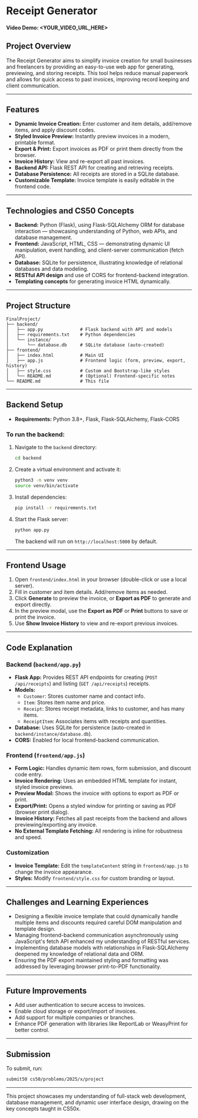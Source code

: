 # Receipt Generator

#### Video Demo: <YOUR_VIDEO_URL_HERE>

## Project Overview

The Receipt Generator aims to simplify invoice creation for small businesses and freelancers by providing an easy-to-use web app for generating, previewing, and storing receipts. This tool helps reduce manual paperwork and allows for quick access to past invoices, improving record keeping and client communication.

---

## Features
- **Dynamic Invoice Creation:** Enter customer and item details, add/remove items, and apply discount codes.
- **Styled Invoice Preview:** Instantly preview invoices in a modern, printable format.
- **Export & Print:** Export invoices as PDF or print them directly from the browser.
- **Invoice History:** View and re-export all past invoices.
- **Backend API:** Flask REST API for creating and retrieving receipts.
- **Database Persistence:** All receipts are stored in a SQLite database.
- **Customizable Template:** Invoice template is easily editable in the frontend code.

---

## Technologies and CS50 Concepts

- **Backend:** Python (Flask), using Flask-SQLAlchemy ORM for database interaction — showcasing understanding of Python, web APIs, and database management.
- **Frontend:** JavaScript, HTML, CSS — demonstrating dynamic UI manipulation, event handling, and client-server communication (fetch API).
- **Database:** SQLite for persistence, illustrating knowledge of relational databases and data modeling.
- **RESTful API design** and use of CORS for frontend-backend integration.
- **Templating concepts** for generating invoice HTML dynamically.

---

## Project Structure

```
FinalProject/
├── backend/
│   ├── app.py              # Flask backend with API and models
│   ├── requirements.txt    # Python dependencies
│   └── instance/
│       └── database.db     # SQLite database (auto-created)
├── frontend/
│   ├── index.html          # Main UI
│   ├── app.js              # Frontend logic (form, preview, export, history)
│   ├── style.css           # Custom and Bootstrap-like styles
│   └── README.md           # (Optional) Frontend-specific notes
└── README.md               # This file
```

---

## Backend Setup
- **Requirements:** Python 3.8+, Flask, Flask-SQLAlchemy, Flask-CORS

### To run the backend:
1. Navigate to the `backend` directory:
   ```bash
   cd backend
   ```
2. Create a virtual environment and activate it:
   ```bash
   python3 -m venv venv
   source venv/bin/activate
   ```
3. Install dependencies:
   ```bash
   pip install -r requirements.txt
   ```
4. Start the Flask server:
   ```bash
   python app.py
   ```
   The backend will run on `http://localhost:5000` by default.

---

## Frontend Usage
1. Open `frontend/index.html` in your browser (double-click or use a local server).
2. Fill in customer and item details. Add/remove items as needed.
3. Click **Generate** to preview the invoice, or **Export as PDF** to generate and export directly.
4. In the preview modal, use the **Export as PDF** or **Print** buttons to save or print the invoice.
5. Use **Show Invoice History** to view and re-export previous invoices.

---

## Code Explanation

### Backend (`backend/app.py`)
- **Flask App:** Provides REST API endpoints for creating (`POST /api/receipts`) and listing (`GET /api/receipts`) receipts.
- **Models:**
  - `Customer`: Stores customer name and contact info.
  - `Item`: Stores item name and price.
  - `Receipt`: Stores receipt metadata, links to customer, and has many items.
  - `ReceiptItem`: Associates items with receipts and quantities.
- **Database:** Uses SQLite for persistence (auto-created in `backend/instance/database.db`).
- **CORS:** Enabled for local frontend-backend communication.

### Frontend (`frontend/app.js`)
- **Form Logic:** Handles dynamic item rows, form submission, and discount code entry.
- **Invoice Rendering:** Uses an embedded HTML template for instant, styled invoice previews.
- **Preview Modal:** Shows the invoice with options to export as PDF or print.
- **Export/Print:** Opens a styled window for printing or saving as PDF (browser print dialog).
- **Invoice History:** Fetches all past receipts from the backend and allows previewing/exporting any invoice.
- **No External Template Fetching:** All rendering is inline for robustness and speed.

### Customization
- **Invoice Template:** Edit the `templateContent` string in `frontend/app.js` to change the invoice appearance.
- **Styles:** Modify `frontend/style.css` for custom branding or layout.

---

## Challenges and Learning Experiences

- Designing a flexible invoice template that could dynamically handle multiple items and discounts required careful DOM manipulation and template design.
- Managing frontend-backend communication asynchronously using JavaScript's fetch API enhanced my understanding of RESTful services.
- Implementing database models with relationships in Flask-SQLAlchemy deepened my knowledge of relational data and ORM.
- Ensuring the PDF export maintained styling and formatting was addressed by leveraging browser print-to-PDF functionality.

---

## Future Improvements

- Add user authentication to secure access to invoices.
- Enable cloud storage or export/import of invoices.
- Add support for multiple companies or branches.
- Enhance PDF generation with libraries like ReportLab or WeasyPrint for better control.

---

## Submission

To submit, run:

```bash
submit50 cs50/problems/2025/x/project
```

---

This project showcases my understanding of full-stack web development, database management, and dynamic user interface design, drawing on the key concepts taught in CS50x.
